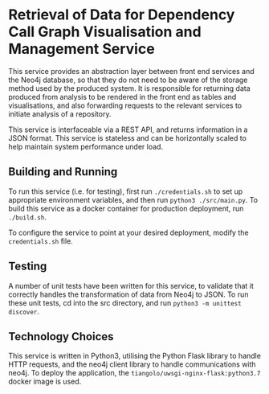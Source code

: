 # Retrieval of Data for Dependency Call Graph Visualisation and Management Service

This service provides an abstraction layer between front end services and the Neo4j database, so that they do not need to be aware of the storage method used by the produced system. It is responsible for returning data produced from analysis to be rendered in the front end as tables and visualisations, and also forwarding requests to the relevant services to initiate analysis of a repository.

This service is interfaceable via a REST API, and returns information in a JSON format. This service is stateless and can be horizontally scaled to help maintain system performance under load.

## Building and Running

To run this service (i.e. for testing), first run `./credentials.sh` to set up appropriate environment variables, and then run `python3 ./src/main.py`. To build this service as a docker container for production deployment, run `./build.sh`.

To configure the service to point at your desired deployment, modify the `credentials.sh` file.

## Testing

A number of unit tests have been written for this service, to validate that it correctly handles the transformation of data from Neo4j to JSON. To run these unit tests, cd into the src directory, and run `python3 -m unittest discover`.

## Technology Choices

This service is written in Python3, utilising the Python Flask library to handle HTTP requests, and the neo4j client library to handle communications with neo4j. To deploy the application, the `tiangolo/uwsgi-nginx-flask:python3.7` docker image is used.
